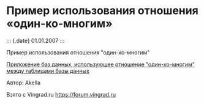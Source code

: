Пример использования отношения «один-ко-многим»
===============================================

::: {.date}
01.01.2007
:::

Пример использования отношения \"один-ко-многим\"

[Приложение баз данных, использующее отношение \"один-ко-многим\" между
таблицами базы данных](/zip/14_1.zip)

Автор: Akella

Взято с Vingrad.ru <https://forum.vingrad.ru>

